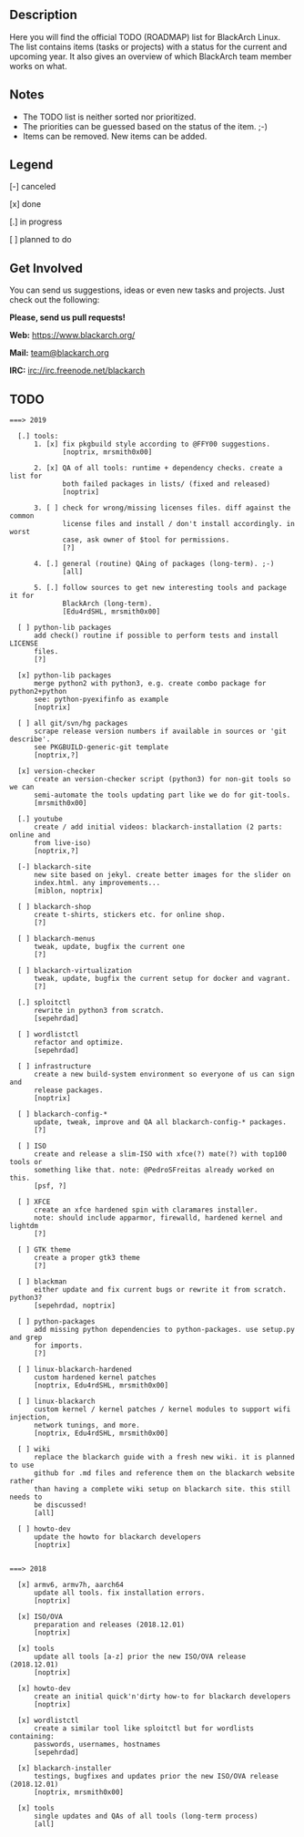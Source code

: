 ## Description

Here you will find the official TODO (ROADMAP) list for BlackArch Linux. The
list contains items (tasks or projects) with a status for the current and
upcoming year. It also gives an overview of which BlackArch team member works on
what.


## Notes

- The TODO list is neither sorted nor prioritized.
- The priorities can be guessed based on the status of the item. ;-)
- Items can be removed. New items can be added.


## Legend

[-] canceled

[x] done

[.] in progress

[ ] planned to do


## Get Involved

You can send us suggestions, ideas or even new tasks and projects.
Just check out the following:

**Please, send us pull requests!**

**Web:** https://www.blackarch.org/

**Mail:** team@blackarch.org

**IRC:** [irc://irc.freenode.net/blackarch](irc://irc.freenode.net/blackarch)


## TODO

```
===> 2019

  [.] tools:
      1. [x] fix pkgbuild style according to @FFY00 suggestions.
             [noptrix, mrsmith0x00]

      2. [x] QA of all tools: runtime + dependency checks. create a list for
             both failed packages in lists/ (fixed and released)
             [noptrix]

      3. [ ] check for wrong/missing licenses files. diff against the common
             license files and install / don't install accordingly. in worst
             case, ask owner of $tool for permissions.
             [?]

      4. [.] general (routine) QAing of packages (long-term). ;-)
             [all]

      5. [.] follow sources to get new interesting tools and package it for
             BlackArch (long-term).
             [Edu4rdSHL, mrsmith0x00]

  [ ] python-lib packages
      add check() routine if possible to perform tests and install LICENSE
      files.
      [?]

  [x] python-lib packages
      merge python2 with python3, e.g. create combo package for python2+python
      see: python-pyexifinfo as example
      [noptrix]

  [ ] all git/svn/hg packages
      scrape release version numbers if available in sources or 'git describe'.
      see PKGBUILD-generic-git template
      [noptrix,?]

  [x] version-checker
      create an version-checker script (python3) for non-git tools so we can
      semi-automate the tools updating part like we do for git-tools.
      [mrsmith0x00]

  [.] youtube
      create / add initial videos: blackarch-installation (2 parts: online and
      from live-iso)
      [noptrix,?]

  [-] blackarch-site
      new site based on jekyl. create better images for the slider on
      index.html. any improvements...
      [miblon, noptrix]

  [ ] blackarch-shop
      create t-shirts, stickers etc. for online shop.
      [?]

  [ ] blackarch-menus
      tweak, update, bugfix the current one
      [?]

  [ ] blackarch-virtualization
      tweak, update, bugfix the current setup for docker and vagrant.
      [?]

  [.] sploitctl
      rewrite in python3 from scratch.
      [sepehrdad]

  [ ] wordlistctl
      refactor and optimize.
      [sepehrdad]

  [ ] infrastructure
      create a new build-system environment so everyone of us can sign and
      release packages.
      [noptrix]

  [ ] blackarch-config-*
      update, tweak, improve and QA all blackarch-config-* packages.
      [?]

  [ ] ISO
      create and release a slim-ISO with xfce(?) mate(?) with top100 tools or
      something like that. note: @PedroSFreitas already worked on this.
      [psf, ?]

  [ ] XFCE
      create an xfce hardened spin with claramares installer.
      note: should include apparmor, firewalld, hardened kernel and lightdm
      [?]

  [ ] GTK theme
      create a proper gtk3 theme
      [?]

  [ ] blackman
      either update and fix current bugs or rewrite it from scratch. python3?
      [sepehrdad, noptrix]

  [ ] python-packages
      add missing python dependencies to python-packages. use setup.py and grep
      for imports.
      [?]

  [ ] linux-blackarch-hardened
      custom hardened kernel patches
      [noptrix, Edu4rdSHL, mrsmith0x00]

  [ ] linux-blackarch
      custom kernel / kernel patches / kernel modules to support wifi injection,
      network tunings, and more.
      [noptrix, Edu4rdSHL, mrsmith0x00]

  [ ] wiki
      replace the blackarch guide with a fresh new wiki. it is planned to use
      github for .md files and reference them on the blackarch website rather
      than having a complete wiki setup on blackarch site. this still needs to
      be discussed!
      [all]

  [ ] howto-dev
      update the howto for blackarch developers
      [noptrix]


===> 2018

  [x] armv6, armv7h, aarch64
      update all tools. fix installation errors.
      [noptrix]

  [x] ISO/OVA
      preparation and releases (2018.12.01)
      [noptrix]

  [x] tools
      update all tools [a-z] prior the new ISO/OVA release (2018.12.01)
      [noptrix]

  [x] howto-dev
      create an initial quick'n'dirty how-to for blackarch developers
      [noptrix]

  [x] wordlistctl
      create a similar tool like sploitctl but for wordlists containing:
      passwords, usernames, hostnames
      [sepehrdad]

  [x] blackarch-installer
      testings, bugfixes and updates prior the new ISO/OVA release (2018.12.01)
      [noptrix, mrsmith0x00]

  [x] tools
      single updates and QAs of all tools (long-term process)
      [all]
```
